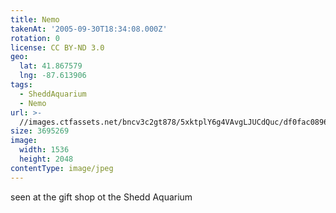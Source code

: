 ```yaml
---
title: Nemo
takenAt: '2005-09-30T18:34:08.000Z'
rotation: 0
license: CC BY-ND 3.0
geo:
  lat: 41.867579
  lng: -87.613906
tags:
  - SheddAquarium
  - Nemo
url: >-
  //images.ctfassets.net/bncv3c2gt878/5xktplY6g4VAvgLJUCdQuc/df0fac08962028f30dc01db73ea1ff7f/nemo_4325623742_o
size: 3695269
image:
  width: 1536
  height: 2048
contentType: image/jpeg
---
```


seen at the gift shop ot the Shedd Aquarium